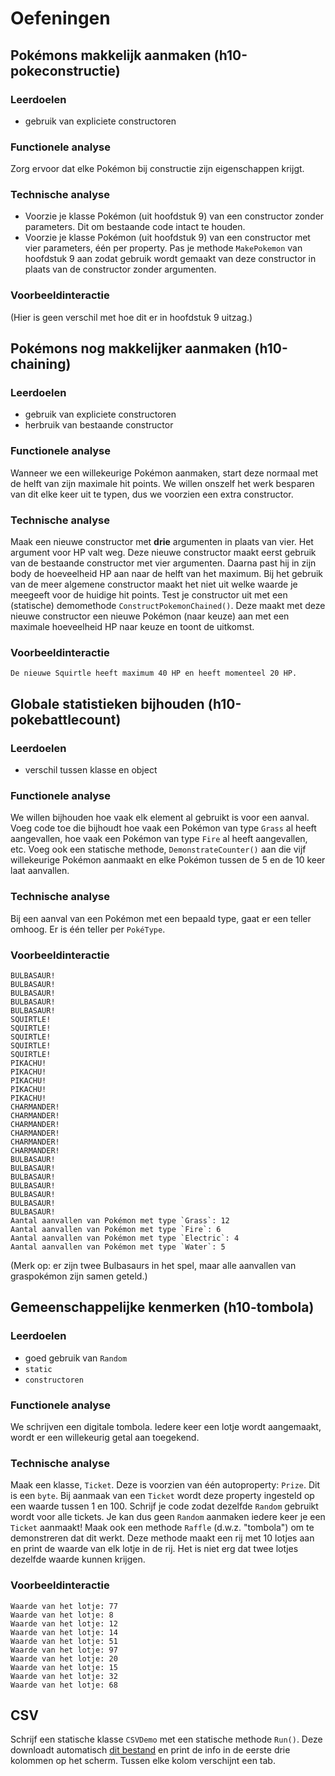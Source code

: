 # Oefeningen

## Pokémons makkelijk aanmaken \(h10-pokeconstructie\)

### Leerdoelen

* gebruik van expliciete constructoren

### Functionele analyse

Zorg ervoor dat elke Pokémon bij constructie zijn eigenschappen krijgt.

### Technische analyse

* Voorzie je klasse Pokémon \(uit hoofdstuk 9\) van een constructor zonder parameters. Dit om bestaande code intact te houden.
* Voorzie je klasse Pokémon \(uit hoofdstuk 9\) van een constructor met vier parameters, één per property. Pas je methode `MakePokemon` van hoofdstuk 9 aan zodat gebruik wordt gemaakt van deze constructor in plaats van de constructor zonder argumenten.

### Voorbeeldinteractie

\(Hier is geen verschil met hoe dit er in hoofdstuk 9 uitzag.\)

## Pokémons nog makkelijker aanmaken \(h10-chaining\)

### Leerdoelen

* gebruik van expliciete constructoren
* herbruik van bestaande constructor

### Functionele analyse

Wanneer we een willekeurige Pokémon aanmaken, start deze normaal met de helft van zijn maximale hit points. We willen onszelf het werk besparen van dit elke keer uit te typen, dus we voorzien een extra constructor.

### Technische analyse

Maak een nieuwe constructor met **drie** argumenten in plaats van vier. Het argument voor HP valt weg. Deze nieuwe constructor maakt eerst gebruik van de bestaande constructor met vier argumenten. Daarna past hij in zijn body de hoeveelheid HP aan naar de helft van het maximum. Bij het gebruik van de meer algemene constructor maakt het niet uit welke waarde je meegeeft voor de huidige hit points. Test je constructor uit met een \(statische\) demomethode `ConstructPokemonChained()`. Deze maakt met deze nieuwe constructor een nieuwe Pokémon \(naar keuze\) aan met een maximale hoeveelheid HP naar keuze en toont de uitkomst.

### Voorbeeldinteractie

```text
De nieuwe Squirtle heeft maximum 40 HP en heeft momenteel 20 HP.
```

## Globale statistieken bijhouden \(h10-pokebattlecount\)

### Leerdoelen

* verschil tussen klasse en object

### Functionele analyse

We willen bijhouden hoe vaak elk element al gebruikt is voor een aanval. Voeg code toe die bijhoudt hoe vaak een Pokémon van type `Grass` al heeft aangevallen, hoe vaak een Pokémon van type `Fire` al heeft aangevallen, etc. Voeg ook een statische methode, `DemonstrateCounter()` aan die vijf willekeurige Pokémon aanmaakt en elke Pokémon tussen de 5 en de 10 keer laat aanvallen.

### Technische analyse

Bij een aanval van een Pokémon met een bepaald type, gaat er een teller omhoog. Er is één teller per `PokéType`.

### Voorbeeldinteractie

```text
BULBASAUR!
BULBASAUR!
BULBASAUR!
BULBASAUR!
BULBASAUR!
SQUIRTLE!
SQUIRTLE!
SQUIRTLE!
SQUIRTLE!
SQUIRTLE!
PIKACHU!
PIKACHU!
PIKACHU!
PIKACHU!
PIKACHU!
CHARMANDER!
CHARMANDER!
CHARMANDER!
CHARMANDER!
CHARMANDER!
CHARMANDER!
BULBASAUR!
BULBASAUR!
BULBASAUR!
BULBASAUR!
BULBASAUR!
BULBASAUR!
BULBASAUR!
Aantal aanvallen van Pokémon met type `Grass`: 12
Aantal aanvallen van Pokémon met type `Fire`: 6
Aantal aanvallen van Pokémon met type `Electric`: 4
Aantal aanvallen van Pokémon met type `Water`: 5
```

\(Merk op: er zijn twee Bulbasaurs in het spel, maar alle aanvallen van graspokémon zijn samen geteld.\)

## Gemeenschappelijke kenmerken \(h10-tombola\)

### Leerdoelen

* goed gebruik van `Random`
* `static`
* `constructoren`

### Functionele analyse

We schrijven een digitale tombola. Iedere keer een lotje wordt aangemaakt, wordt er een willekeurig getal aan toegekend.

### Technische analyse

Maak een klasse, `Ticket`. Deze is voorzien van één autoproperty: `Prize`. Dit is een `byte`. Bij aanmaak van een `Ticket` wordt deze property ingesteld op een waarde tussen 1 en 100. Schrijf je code zodat dezelfde `Random` gebruikt wordt voor alle tickets. Je kan dus geen `Random` aanmaken iedere keer je een `Ticket` aanmaakt! Maak ook een methode `Raffle` \(d.w.z. "tombola"\) om te demonstreren dat dit werkt. Deze methode maakt een rij met 10 lotjes aan en print de waarde van elk lotje in de rij. Het is niet erg dat twee lotjes dezelfde waarde kunnen krijgen.

### Voorbeeldinteractie

```text
Waarde van het lotje: 77
Waarde van het lotje: 8
Waarde van het lotje: 12
Waarde van het lotje: 14
Waarde van het lotje: 51
Waarde van het lotje: 97
Waarde van het lotje: 20
Waarde van het lotje: 15
Waarde van het lotje: 32
Waarde van het lotje: 68
```

## CSV

Schrijf een statische klasse `CSVDemo` met een statische methode `Run()`. Deze downloadt automatisch [dit bestand](http://samplecsvs.s3.amazonaws.com/SalesJan2009.csv) en print de info in de eerste drie kolommen op het scherm. Tussen elke kolom verschijnt een tab.


